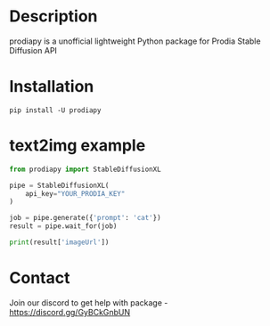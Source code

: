 # Description
prodiapy is a unofficial lightweight Python package for Prodia Stable Diffusion API

# Installation 
```commandline
pip install -U prodiapy
```

# text2img example

```python
from prodiapy import StableDiffusionXL

pipe = StableDiffusionXL(
    api_key="YOUR_PRODIA_KEY"
)

job = pipe.generate({'prompt': 'cat'})
result = pipe.wait_for(job)

print(result['imageUrl'])
```
# Contact
Join our discord to get help with package - https://discord.gg/GyBCkGnbUN